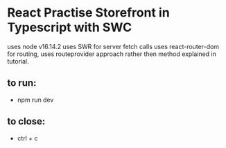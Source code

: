 # React Practise Storefront in Typescript with SWC

uses node v16.14.2
uses SWR for server fetch calls
uses react-router-dom for routing, uses routeprovider approach rather then method explained in tutorial.

## to run: 
- npm run dev

## to close:
- ctrl + c